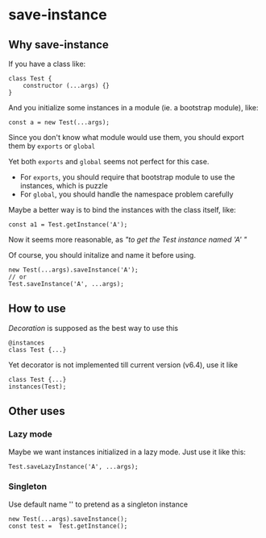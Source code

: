 # save-instance

## Why save-instance

If you have a class like:

```
class Test {
    constructor (...args) {}
}
```

And you initialize some instances in a module (ie. a bootstrap module), like:

```
const a = new Test(...args);
```

Since you don't know what module would use them, you should export them by `exports` or `global`

Yet both `exports` and `global` seems not perfect for this case.
* For `exports`, you should require that bootstrap module to use the instances, which is puzzle
* For `global`, you should handle the namespace problem carefully

Maybe a better way is to bind the instances with the class itself, like:

```
const a1 = Test.getInstance('A');
```

Now it seems more reasonable, as _"to get the Test instance named 'A' "_

Of course, you should initalize and name it before using.

```
new Test(...args).saveInstance('A');
// or
Test.saveInstance('A', ...args);
```

## How to use

_Decoration_ is supposed as the best way to use this

```
@instances
class Test {...}
```

Yet decorator is not implemented till current version (v6.4), use it like

```
class Test {...}
instances(Test);
```

## Other uses

### Lazy mode

Maybe we want instances initialized in a lazy mode. Just use it like this:

```
Test.saveLazyInstance('A', ...args);
```

### Singleton

Use default name '' to pretend as a singleton instance

```
new Test(...args).saveInstance();
const test =  Test.getInstance();
```
